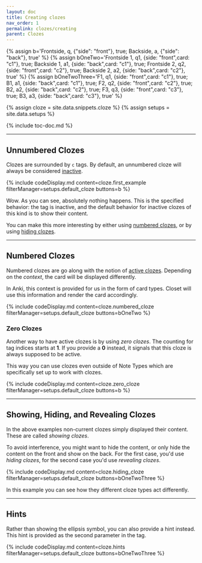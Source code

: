 ```yaml
---
layout: doc
title: Creating clozes
nav_order: 1
permalink: clozes/creating
parent: Clozes
---
```


{% assign b='Frontside, q, {"side": "front"}, true; Backside, a, {"side": "back"}, true' %}
{% assign bOneTwo='Frontside 1, q1, {side: "front",card: "c1"}, true; Backside 1, a1, {side: "back",card: "c1"}, true; Frontside 2, q2, {side: "front",card: "c2"}, true; Backside 2, a2, {side: "back",card: "c2"}, true' %}
{% assign bOneTwoThree='F1, q1, {side: "front",card: "c1"}, true; B1, a1, {side: "back",card: "c1"}, true; F2, q2, {side: "front",card: "c2"}, true; B2, a2, {side: "back",card: "c2"}, true; F3, q3, {side: "front",card: "c3"}, true; B3, a3, {side: "back",card: "c3"}, true' %}

{% assign cloze = site.data.snippets.cloze %}
{% assign setups = site.data.setups %}

{% include toc-doc.md %}

---
## Unnumbered Clozes

Clozes are surrounded by `c` tags.
By default, an unnumbered cloze will always be considered [inactive](/clozes#active-and-inactive-clozes).

{% include codeDisplay.md content=cloze.first_example filterManager=setups.default_cloze buttons=b %}

Wow. As you can see, absolutely nothing happens.
This is the specified behavior: the tag is inactive, and the default behavior for inactive clozes of this kind is to show their content.

You can make this more interesting by either using [numbered clozes](#numbered-clozes), or by using [hiding clozes](#showing-and-hiding-clozes).

---
## Numbered Clozes

Numbered clozes are go along with the notion of [active clozes](/clozes#active-and-inactive-clozes).
Depending on the _context_, the card will be displayed differently.

In Anki, this context is provided for us in the form of card types.
Closet will use this information and render the card accordingly.

{% include codeDisplay.md content=cloze.numbered_cloze filterManager=setups.default_cloze buttons=bOneTwo %}

### Zero Clozes

Another way to have active clozes is by using _zero clozes_.
The counting for tag indices starts at __1__.
If you provide a __0__ instead, it signals that this cloze is always supposed to be active.

This way you can use clozes even outside of Note Types which are specifically set up to work with clozes.

{% include codeDisplay.md content=cloze.zero_cloze filterManager=setups.default_cloze buttons=b %}

---
## Showing, Hiding, and Revealing Clozes

In the above examples non-current clozes simply displayed their content.
These are called _showing clozes_.

To avoid interference, you might want to hide the content, or only hide the content on the front and show on the back.
For the first case, you'd use _hiding clozes_, for the second case you'd use _revealing clozes_.

{% include codeDisplay.md content=cloze.hiding_cloze filterManager=setups.default_cloze buttons=bOneTwoThree %}

In this example you can see how they different cloze types act differently.

---
## Hints

Rather than showing the ellipsis symbol, you can also provide a hint instead.
This hint is provided as the second parameter in the tag.

{% include codeDisplay.md content=cloze.hints filterManager=setups.default_cloze buttons=bOneTwoThree %}
